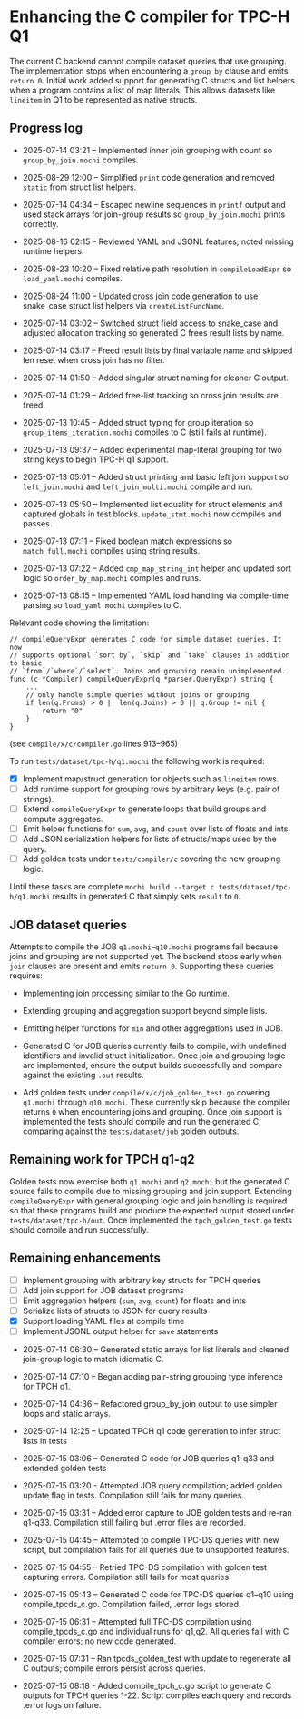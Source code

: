 # Enhancing the C compiler for TPC-H Q1

The current C backend cannot compile dataset queries that use grouping. The implementation stops when encountering a `group by` clause and emits `return 0`.
Initial work added support for generating C structs and list helpers when a program contains a list of map literals. This allows datasets like `lineitem` in Q1 to be represented as native structs.

## Progress log

- 2025-07-14 03:21 – Implemented inner join grouping with count so `group_by_join.mochi` compiles.

- 2025-08-29 12:00 – Simplified `print` code generation and removed `static` from struct list helpers.
- 2025-07-14 04:34 – Escaped newline sequences in `printf` output and used stack arrays for join-group results so `group_by_join.mochi` prints correctly.
- 2025-08-16 02:15 – Reviewed YAML and JSONL features; noted missing runtime helpers.
- 2025-08-23 10:20 – Fixed relative path resolution in `compileLoadExpr` so `load_yaml.mochi` compiles.
- 2025-08-24 11:00 – Updated cross join code generation to use snake_case struct list helpers via `createListFuncName`.
- 2025-07-14 03:02 – Switched struct field access to snake_case and adjusted
  allocation tracking so generated C frees result lists by name.
- 2025-07-14 03:17 – Freed result lists by final variable name and skipped len reset when cross join has no filter.
- 2025-07-14 01:50 – Added singular struct naming for cleaner C output.
- 2025-07-14 01:29 – Added free-list tracking so cross join results are freed.
- 2025-07-13 10:45 – Added struct typing for group iteration so `group_items_iteration.mochi` compiles to C (still fails at runtime).
- 2025-07-13 09:37 – Added experimental map-literal grouping for two string keys to begin TPC-H q1 support.

- 2025-07-13 05:01 – Added struct printing and basic left join support so `left_join.mochi` and `left_join_multi.mochi` compile and run.
- 2025-07-13 05:50 – Implemented list equality for struct elements and captured globals in test blocks. `update_stmt.mochi` now compiles and passes.
- 2025-07-13 07:11 – Fixed boolean match expressions so `match_full.mochi` compiles using string results.
- 2025-07-13 07:22 – Added `cmp_map_string_int` helper and updated sort logic so `order_by_map.mochi` compiles and runs.
- 2025-07-13 08:15 – Implemented YAML load handling via compile-time parsing so `load_yaml.mochi` compiles to C.

Relevant code showing the limitation:

```
// compileQueryExpr generates C code for simple dataset queries. It now
// supports optional `sort by`, `skip` and `take` clauses in addition to basic
// `from`/`where`/`select`. Joins and grouping remain unimplemented.
func (c *Compiler) compileQueryExpr(q *parser.QueryExpr) string {
    ...
    // only handle simple queries without joins or grouping
    if len(q.Froms) > 0 || len(q.Joins) > 0 || q.Group != nil {
        return "0"
    }
}
```
(see `compile/x/c/compiler.go` lines 913–965)

To run `tests/dataset/tpc-h/q1.mochi` the following work is required:

- [x] Implement map/struct generation for objects such as `lineitem` rows.
- [ ] Add runtime support for grouping rows by arbitrary keys (e.g. pair of strings).
- [ ] Extend `compileQueryExpr` to generate loops that build groups and compute aggregates.
- [ ] Emit helper functions for `sum`, `avg`, and `count` over lists of floats and ints.
- [ ] Add JSON serialization helpers for lists of structs/maps used by the query.
- [ ] Add golden tests under `tests/compiler/c` covering the new grouping logic.

Until these tasks are complete `mochi build --target c tests/dataset/tpc-h/q1.mochi` results in generated C that simply sets `result` to `0`.

## JOB dataset queries

Attempts to compile the JOB `q1.mochi`–`q10.mochi` programs fail because joins
and grouping are not supported yet. The backend stops early when `join` clauses
are present and emits `return 0`. Supporting these queries requires:

- Implementing join processing similar to the Go runtime.
- Extending grouping and aggregation support beyond simple lists.
- Emitting helper functions for `min` and other aggregations used in JOB.

- Generated C for JOB queries currently fails to compile, with undefined identifiers
  and invalid struct initialization. Once join and grouping logic are implemented,
  ensure the output builds successfully and compare against the existing `.out`
  results.

- Add golden tests under `compile/x/c/job_golden_test.go` covering `q1.mochi`
  through `q10.mochi`. These currently skip because the compiler returns `0`
  when encountering joins and grouping. Once join support is implemented the
  tests should compile and run the generated C, comparing against the
  `tests/dataset/job` golden outputs.

## Remaining work for TPCH q1-q2

Golden tests now exercise both `q1.mochi` and `q2.mochi` but the generated C
source fails to compile due to missing grouping and join support. Extending
`compileQueryExpr` with general grouping logic and join handling is required so
that these programs build and produce the expected output stored under
`tests/dataset/tpc-h/out`. Once implemented the `tpch_golden_test.go` tests
should compile and run successfully.

## Remaining enhancements

- [ ] Implement grouping with arbitrary key structs for TPCH queries
- [ ] Add join support for JOB dataset programs
- [ ] Emit aggregation helpers (`sum`, `avg`, `count`) for floats and ints
- [ ] Serialize lists of structs to JSON for query results
- [x] Support loading YAML files at compile time
- [ ] Implement JSONL output helper for `save` statements

- 2025-07-14 06:30 – Generated static arrays for list literals and cleaned join-group logic to match idiomatic C.
- 2025-07-14 07:10 – Began adding pair-string grouping type inference for TPCH q1.

- 2025-07-14 04:36 – Refactored group_by_join output to use simpler loops and static arrays.
- 2025-07-14 12:25 – Updated TPCH q1 code generation to infer struct lists in tests
- 2025-07-15 03:06 – Generated C code for JOB queries q1-q33 and extended golden tests
- 2025-07-15 03:20 - Attempted JOB query compilation; added golden update flag in tests. Compilation still fails for many queries.
- 2025-07-15 03:31 – Added error capture to JOB golden tests and re-ran q1-q33. Compilation still failing but .error files are recorded.
- 2025-07-15 04:45 – Attempted to compile TPC-DS queries with new script, but compilation fails for all queries due to unsupported features.
- 2025-07-15 04:55 – Retried TPC-DS compilation with golden test capturing errors. Compilation still fails for most queries.
- 2025-07-15 05:43 – Generated C code for TPC-DS queries q1–q10 using compile_tpcds_c.go. Compilation failed, .error logs stored.

- 2025-07-15 06:31 – Attempted full TPC-DS compilation using compile_tpcds_c.go and individual runs for q1,q2. All queries fail with C compiler errors; no new code generated.
- 2025-07-15 07:31 – Ran tpcds\_golden\_test with update to regenerate all C outputs; compile errors persist across queries.
- 2025-07-15 08:18 - Added compile_tpch_c.go script to generate C outputs for TPCH queries 1-22. Script compiles each query and records .error logs on failure.
